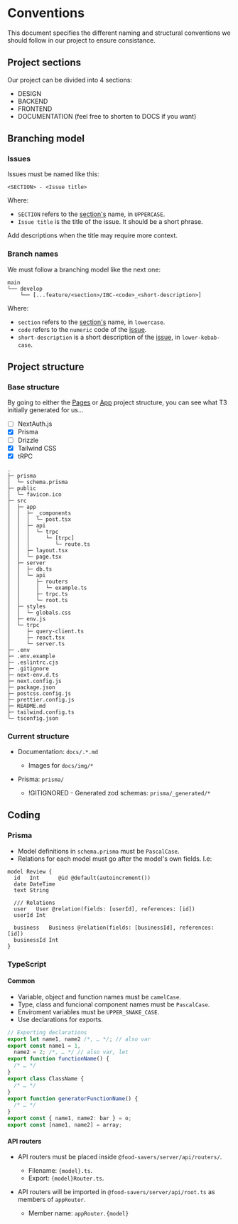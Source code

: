 # Conventions

This document specifies the different naming and structural conventions
we should follow in our project to ensure consistance.

## Project sections

Our project can be divided into 4 sections:

- DESIGN
- BACKEND
- FRONTEND
- DOCUMENTATION (feel free to shorten to DOCS if you want)

## Branching model

### Issues

Issues must be named like this:

```console
<SECTION> - <Issue title>
```

Where:

- `SECTION` refers to the [section's](#project-sections) name, in `UPPERCASE`.
- `Issue title` is the title of the issue. It should be a short phrase.

Add descriptions when the title may require more context.

### Branch names

We must follow a branching model like the next one:

```console
main
└── develop
    └── [...feature/<section>/IBC-<code>_<short-description>]
```

Where:

- `section` refers to the [section's](#project-sections) name, in `lowercase`.
- `code` refers to the `numeric` code of the [issue](#issues).
- `short-description` is a short description of the [issue](#issues), in `lower-kebab-case`.

## Project structure

### Base structure

By going to either the [Pages](https://create.t3.gg/en/folder-structure-pages?packages=prisma%2Ctailwind%2Ctrpc)
or [App](https://create.t3.gg/en/folder-structure-app?packages=prisma%2Ctailwind%2Ctrpc)
project structure, you can see what T3 initially generated for us...

- [ ] NextAuth.js
- [x] Prisma
- [ ] Drizzle
- [x] Tailwind CSS
- [x] tRPC

```
.
├─ prisma
│  └─ schema.prisma
├─ public
│  └─ favicon.ico
├─ src
│  ├─ app
│  │  ├─ _components
│  │  │  └─ post.tsx
│  │  ├─ api
│  │  │  └─ trpc
│  │  │     └─ [trpc]
│  │  │        └─ route.ts
│  │  ├─ layout.tsx
│  │  └─ page.tsx
│  ├─ server
│  │  ├─ db.ts
│  │  └─ api
│  │     ├─ routers
│  │     │  └─ example.ts
│  │     ├─ trpc.ts
│  │     └─ root.ts
│  ├─ styles
│  │  └─ globals.css
│  ├─ env.js
│  └─ trpc
│     ├─ query-client.ts
│     ├─ react.tsx
│     └─ server.ts
├─ .env
├─ .env.example
├─ .eslintrc.cjs
├─ .gitignore
├─ next-env.d.ts
├─ next.config.js
├─ package.json
├─ postcss.config.js
├─ prettier.config.js
├─ README.md
├─ tailwind.config.ts
└─ tsconfig.json
```

### Current structure

- Documentation: `docs/.*.md`

  - Images for `docs/img/*`

- Prisma: `prisma/`
  - !GITIGNORED - Generated zod schemas: `prisma/_generated/*`

## Coding

### Prisma

- Model definitions in `schema.prisma` must be `PascalCase`.
- Relations for each model must go after the model's own fields. I.e:

```prisma
model Review {
  id   Int      @id @default(autoincrement())
  date DateTime
  text String

  /// Relations
  user   User @relation(fields: [userId], references: [id])
  userId Int

  business   Business @relation(fields: [businessId], references: [id])
  businessId Int
}
```

### TypeScript

#### Common

- Variable, object and function names must be `camelCase`.
- Type, class and funcional component names must be `PascalCase`.
- Enviroment variables must be `UPPER_SNAKE_CASE`.
- Use declarations for exports.

```ts
// Exporting declarations
export let name1, name2 /*, … */; // also var
export const name1 = 1,
  name2 = 2; /*, … */ // also var, let
export function functionName() {
  /* … */
}
export class ClassName {
  /* … */
}
export function generatorFunctionName() {
  /* … */
}
export const { name1, name2: bar } = o;
export const [name1, name2] = array;
```

#### API routers

- API routers must be placed inside `@food-savers/server/api/routers/`.

  - Filename: `{model}.ts`.
  - Export: `{model}Router.ts`.

- API routers will be imported in `@food-savers/server/api/root.ts` as members of `appRouter`.
  - Member name: `appRouter.{model}`

